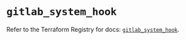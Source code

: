 # `gitlab_system_hook`

Refer to the Terraform Registry for docs: [`gitlab_system_hook`](https://registry.terraform.io/providers/gitlabhq/gitlab/17.9.0/docs/resources/system_hook).
